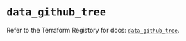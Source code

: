 # `data_github_tree`

Refer to the Terraform Registory for docs: [`data_github_tree`](https://registry.terraform.io/providers/integrations/github/5.38.0/docs/data-sources/tree).
